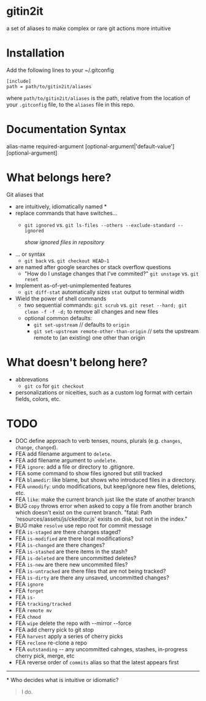 # gitin2it
a set of aliases to make complex or rare git actions more intuitive

# Installation
Add the following lines to your ~/.gitconfig
```
[include]
path = path/to/gitin2it/aliases
```
where `path/to/gitin2it/aliases` is the path, relative from the location of your `.gitconfig` file, to the `aliases` file in this repo.

# Documentation Syntax

alias-name required-argument [optional-argument|'default-value'] [optional-argument]

# What belongs here?
Git aliases that
 - are intuitively, idiomatically named *
 - replace commands that have switches...
   - `git ignored` vs. `git ls-files --others --exclude-standard --ignored`

     *show ignored files in repository*
 - ... or syntax
   - `git back` vs. `git checkout HEAD~1`
 - are named after google searches or stack overflow questions
   - "How do I unstage changes that I've commited?"
     `git unstage` vs. `git reset`
 - Implement as-of-yet-unimplemented features
   - `git diff-stat` automatically sizes `stat` output to terminal width
 - Wield the power of shell commands
   - two sequential commands: `git scrub` vs. `git reset --hard; git clean -f -f -d;` to remove all changes and new files
   - optional common defaults:
     - `git set-upstream` // defaults to `origin`
     - `git set-upstream remote-other-than-origin` // sets the upstream remote to (an existing) one other than origin

# What doesn't belong here?
  - abbrevations
    - `git co` for `git checkout`
  - personalizations or niceities, such as a custom log format with certain fields, colors, etc.

# TODO
 - DOC define approach to verb tenses, nouns, plurals (e.g. `changes`, `change`, `changed`).
 - FEA add filename argument to `delete`.
 - FEA add filename argument to `undelete`.
 - FEA `ignore`: add a file or directory to .gitignore.
 - FEA some command to show files ignored but still tracked
 - FEA `blamedir`: like blame, but shows who introduced files in a directory.
 - FEA `unmodify`: undo modifications, but keep/ignore new files, deletions, etc.
 - FEA `like`: make the current branch just like the state of another branch
 - BUG `copy` throws error when asked to copy a file from another branch which doesn't exist on the current branch.
    "fatal: Path 'resources/assets/js/ckeditor.js' exists on disk, but not in the index."
 - BUG make `resolve` use repo root for commit message
 - FEA `is-staged` are there changes staged?
 - FEA `is-modified` are there local modifications?
 - FEA `is-changed` are there changes?
 - FEA `is-stashed` are there items in the stash?
 - FEA `is-deleted` are there uncommitted deletes?
 - FEA `is-new` are there new uncommited files?
 - FEA `is-untracked` are there files that are not being tracked?
 - FEA `is-dirty` are there any unsaved, uncommitted changes?
 - FEA `ignore`
 - FEA `forget`
 - FEA `is-`
 - FEA `tracking/tracked`
 - FEA `remote mv`
 - FEA `chmod`
 - FEA `wipe` delete the repo with --mirror --force
 - FEA add cherry pick to git stop
 - FEA `harvest` apply a series of cherry picks
 - FEA `reclone` re-clone a repo
 - FEA `outstanding` -- any uncommitted cahnges, stashes, in-progress cherry pick, merge, etc
 - FEA reverse order of `commits` alias so that the latest appears first

---

\* Who decides what is intuitive or idiomatic?

> I do.
